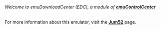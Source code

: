 ###### Welcome to emuDownloadCenter (EDC), a module of [**emuControlCenter**](https://github.com/PhoenixInteractiveNL/emuControlCenter/wiki/)

For more information about this emulator, visit the [**Jum52**](https://github.com/PhoenixInteractiveNL/emuDownloadCenter/wiki/Emulator-jum52#menu) page.
